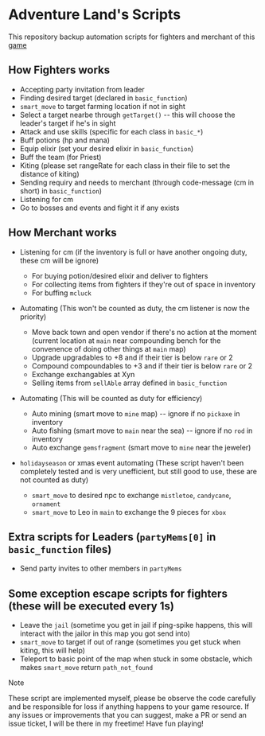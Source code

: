 # Adventure Land's Scripts

This repository backup automation scripts for fighters and merchant of this [game](https://adventure.land/)

## How Fighters works

- Accepting party invitation from leader
- Finding desired target (declared in `basic_function`)
- `smart_move` to target farming location if not in sight
- Select a target nearbe through `getTarget()` -- this will choose the leader's target if he's in sight
- Attack and use skills (specific for each class in `basic_*`)
- Buff potions (hp and mana)
- Equip elixir (set your desired elixir in `basic_function`)
- Buff the team (for Priest)
- Kiting (please set rangeRate for each class in their file to set the distance of kiting)
- Sending requiry and needs to merchant (through code-message (cm in short) in `basic_function`)
- Listening for cm
- Go to bosses and events and fight it if any exists

## How Merchant works

- Listening for cm (if the inventory is full or have another ongoing duty, these cm will be ignore)

  - For buying potion/desired elixir and deliver to fighters
  - For collecting items from fighters if they're out of space in inventory
  - For buffing `mcluck`

- Automating (This won't be counted as duty, the cm listener is now the priority)

  - Move back town and open vendor if there's no action at the moment (current location at `main` near compounding bench for the convenence of doing other things at `main` map)
  - Upgrade upgradables to +8 and if their tier is below `rare` or 2
  - Compound compoundables to +3 and if their tier is below `rare` or 2
  - Exchange exchangables at Xyn
  - Selling items from `sellAble` array defined in `basic_function`

- Automating (This will be counted as duty for efficiency)

  - Auto mining (smart move to `mine` map) -- ignore if no `pickaxe` in inventory
  - Auto fishing (smart move to `main` near the sea) -- ignore if no `rod` in inventory
  - Auto exchange `gemsfragment` (smart move to `mine` near the jeweler)

- `holidayseason` or xmas event automating (These script haven't been completely tested and is very unefficient, but still good to use, these are not counted as duty)
  - `smart_move` to desired npc to exchange `mistletoe`, `candycane`, `ornament`
  - `smart_move` to Leo in `main` to exchange the 9 pieces for `xbox`

## Extra scripts for Leaders (`partyMems[0]` in `basic_function` files)

- Send party invites to other members in `partyMems`

## Some exception escape scripts for fighters (these will be executed every 1s)

- Leave the `jail` (sometime you get in jail if ping-spike happens, this will interact with the jailor in this map you got send into)
- `smart_move` to target if out of range (sometimes you get stuck when kiting, this will help)
- Teleport to basic point of the map when stuck in some obstacle, which makes `smart_move` return `path_not_found`

> [!NOTE]
> These script are implemented myself, please be observe the code carefully and be responsible for loss if anything happens to your game resource.
> If any issues or improvements that you can suggest, make a PR or send an issue ticket, I will be there in my freetime!
> Have fun playing!
